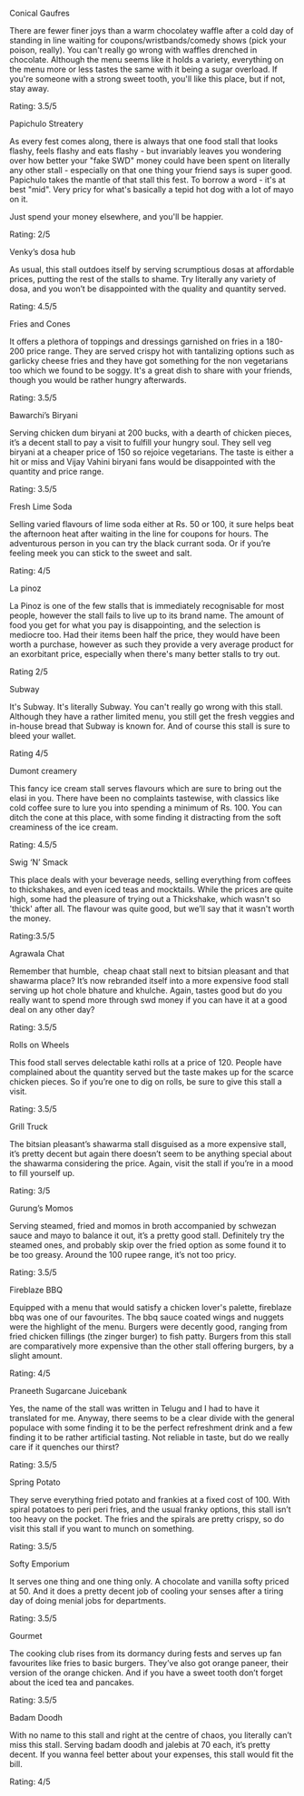

Conical Gaufres



There are fewer finer joys than a warm chocolatey waffle after a cold day of standing in line waiting for coupons/wristbands/comedy shows (pick your poison, really). You can't really go wrong with waffles drenched in chocolate. Although the menu seems like it holds a variety, everything on the menu more or less tastes the same with it being a sugar overload. If you're someone with a strong sweet tooth, you'll like this place, but if not, stay away.&nbsp;


Rating: 3.5/5





Papichulo Streatery



As every fest comes along, there is always that one food stall that looks flashy, feels flashy and eats flashy - but invariably leaves you wondering over how better your "fake SWD" money could have been spent on literally any other stall - especially on that one thing your friend says is super good. Papichulo takes the mantle of that stall this fest. To borrow a word - it's at best "mid". Very pricy for what's basically a tepid hot dog with a lot of mayo on it.


Just spend your money elsewhere, and you'll be happier.


Rating: 2/5





Venky’s dosa hub



As usual, this stall outdoes itself by serving scrumptious dosas at affordable prices, putting the rest of the stalls to shame. Try literally any variety of dosa, and you won’t be disappointed with the quality and quantity served.


Rating: 4.5/5





Fries and Cones



It offers a plethora of toppings and dressings garnished on fries in a 180-200 price range. They are served crispy hot with tantalizing options such as garlicky cheese fries and they have got something for the non vegetarians too which we found to be soggy. It's a great dish to share with your friends, though you would be rather hungry afterwards.


Rating: 3.5/5





Bawarchi’s Biryani



Serving chicken dum biryani at 200 bucks, with a dearth of chicken pieces, it’s a decent stall to pay a visit to fulfill your hungry soul. They sell veg biryani at a cheaper price of 150 so rejoice vegetarians. The taste is either a hit or miss and Vijay Vahini biryani fans would be disappointed with the quantity and price range.


Rating: 3.5/5





Fresh Lime Soda



Selling varied flavours of lime soda either at Rs. 50 or 100, it sure helps beat the afternoon heat after waiting in the line for coupons for hours. The adventurous person in you can try the black currant soda. Or if you’re feeling meek you can stick to the sweet and salt.


Rating: 4/5





La pinoz



La Pinoz is one of the few stalls that is immediately recognisable for most people, however the stall fails to live up to its brand name. The amount of food you get for what you pay is disappointing, and the selection is mediocre too. Had their items been half the price, they would have been worth a purchase, however as such they provide a very average product for an exorbitant price, especially when there's many better stalls to try out.


Rating 2/5





Subway



It's Subway. It's literally Subway. You can't really go wrong with this stall.&nbsp; Although they have a rather limited menu, you still get the fresh veggies and in-house bread that Subway is known for. And of course this stall is sure to bleed your wallet.


Rating 4/5





Dumont creamery



This fancy ice cream stall serves flavours which are sure to bring out the elasi in you. There have been no complaints tastewise, with classics like cold coffee sure to lure you into spending a minimum of Rs. 100. You can ditch the cone at this place, with some finding it distracting from the soft creaminess of the ice cream.


Rating: 4.5/5





Swig ‘N’ Smack



This place deals with your beverage needs, selling everything from coffees to thickshakes, and even iced teas and mocktails. While the prices are quite high, some had the pleasure of trying out a Thickshake, which wasn't so 'thick' after all. The flavour was quite good, but we’ll say that it wasn't worth the money.


Rating:3.5/5





Agrawala Chat



Remember that humble,&nbsp; cheap chaat stall next to bitsian pleasant and that shawarma place? It’s now rebranded itself into a more expensive food stall serving up hot chole bhature and khulche. Again, tastes good but do you really want to spend more through swd money if you can have it at a good deal on any other day?


Rating: 3.5/5





Rolls on Wheels



This food stall serves delectable kathi rolls at a price of 120. People have complained about the quantity served but the taste makes up for the scarce chicken pieces. So if you’re one to dig on rolls, be sure to give this stall a visit.


Rating: 3.5/5





Grill Truck



The bitsian pleasant’s shawarma stall disguised as a more expensive stall, it’s pretty decent but again there doesn’t seem to be anything special about the shawarma considering the price. Again, visit the stall if you’re in a mood to fill yourself up.


Rating: 3/5





Gurung’s Momos



Serving steamed, fried and momos in broth accompanied by schwezan sauce and mayo to balance it out, it’s a pretty good stall. Definitely try the steamed ones, and probably skip over the fried option as some found it to be too greasy. Around the 100 rupee range, it’s not too pricy.


Rating: 3.5/5





Fireblaze BBQ



Equipped with a menu that would satisfy a chicken lover's palette, fireblaze bbq was one of our favourites. The bbq sauce coated wings and nuggets were the highlight of the menu. Burgers were decently good, ranging from fried chicken fillings (the zinger burger) to fish patty. Burgers from this stall are comparatively more expensive than the other stall offering burgers, by a slight amount.


Rating: 4/5&nbsp;&nbsp;





Praneeth Sugarcane Juicebank



Yes, the name of the stall was written in Telugu and I had to have it translated for me. Anyway, there seems to be a clear divide with the general populace with some finding it to be the perfect refreshment drink and a few finding it to be rather artificial tasting. Not reliable in taste, but do we really care if it quenches our thirst?


Rating: 3.5/5





Spring Potato



They serve everything fried potato and frankies at a fixed cost of 100. With spiral potatoes to peri peri fries, and the usual franky options, this stall isn’t too heavy on the pocket. The fries and the spirals are pretty crispy, so do visit this stall if you want to munch on something.


Rating: 3.5/5





Softy Emporium



It serves one thing and one thing only. A chocolate and vanilla softy priced at 50. And it does a pretty decent job of cooling your senses after a tiring day of doing menial jobs for departments.


Rating: 3.5/5





Gourmet



The cooking club rises from its dormancy during fests and serves up fan favourites like fries to basic burgers. They’ve also got orange paneer, their version of the orange chicken. And if you have a sweet tooth don’t forget about the iced tea and pancakes.


Rating: 3.5/5





Badam Doodh



With no name to this stall and right at the centre of chaos, you literally can’t miss this stall. Serving badam doodh and jalebis at 70 each, it’s pretty decent. If you wanna feel better about your expenses, this stall would fit the bill.


Rating: 4/5

